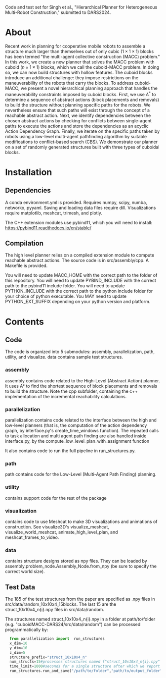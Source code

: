 Code and test set for Singh et al., "Hierarchical Planner for Heterogeneous
Multi-Robot Construction," submitted to DARS2024.

# About
Recent work in planning for cooperative mobile robots to assemble a structure much larger than themselves out of only cubic ($1 \times 1 \times 1$) blocks has been termed "the multi-agent collective construction (MACC) problem." In this work, we create a new planner that solves the MACC problem with cuboid ($n \times 1 \times 1$)  blocks, which we call the cuboid-MACC problem. In doing so, we can now build structures with hollow features. The cuboid blocks introduce an additional challenge: they impose restrictions on the maneuverability of the robots that carry the blocks. To address cuboid-MACC, we present a novel hierarchical planning approach that handles the maneuverability constraints imposed by cuboid blocks. First, we use $A^*$ to determine a sequence of abstract actions (block placements and removals) to build the structure without planning specific paths for the robots. We nevertheless ensure that such paths will exist through the concept of a reachable abstract action. Next, we identify dependencies between the chosen abstract actions by checking for conflicts between single-agent paths to execute the actions and store the dependencies as an acyclic Action Dependency Graph. Finally, we iterate on the specific paths taken by robots using a low-level multi-agent pathfinding algorithm by suitable modifications to conflict-based search (CBS). We demonstrate our planner on a set of randomly generated structures built with three types of cuboidal blocks. 

# Installation
## Dependencies
A conda environment.yml is provided. Requires numpy, scipy, numba, networkx, pyyaml. Saving and loading data files require dill. Visualizations require matplotlib, meshcat, trimesh, and plotly.

The C++ extension modules use pybind11, which you will need to install: https://pybind11.readthedocs.io/en/stable/
## Compilation
The high level planner relies on a compiled extension module to compute reachable abstract actions. The source code is in src/assembly/cpp. A Makefile is provided. 

You will need to update MACC_HOME with the correct path to the folder of this repository.
You will need to update PYBIND_INCLUDE with the correct path to the pybind11 include folder.
You will need to update PYTHON_INCLUDE with the correct path to the python include folder for your choice of python executable.
You MAY need to update PYTHON_EXT_SUFFIX depending on your python version and platform.

# Contents
## Code
The code is organized into 5 submodules: assembly, parallelization, path, utility, and visualize. data contains sample test structures.

### assembly
assembly contains code related to the High-Level (Abstract Action) planner. It uses A* to find the shortest sequence of block placements and removals to build the structure. 
Note the cpp subfolder, containing the c++ implementation of the incremental reachability calculations.

### parallelization
parallelization contains code related to the interface between the high and low-level planners (that is, the computation of the action dependency graph, by interface.py's create_time_windows function). 
The repeated calls to task allocation and multi agent path finding are also handled inside interface.py, by the compute_low_level_plan_with_assignment function

It also contains code to run the full pipeline in run_structures.py.

### path
path contains code for the Low-Level (Multi-Agent Path Finding) planning.

### utility
contains support code for the rest of the package

### visualization
contains code to use Meshcat to make 3D visualizations and animations of construction. See visualize3D's visualize_meshcat, visualize_world_meshcat, animate_high_level_plan, and meshcat_frames_to_video.

### data
contains structure designs stored as npy files. They can be loaded by assembly.problem_node.Assembly_Node.from_npy (be sure to specify the correct world size).

## Test Data
The 185 of the test structures from the paper are specified as .npy files in src/data/random_10x10x4_15blocks. The last 15 are the struct_10x10x4_n{i}.npy files in src/data/random.

The structures named struct_10x10x4_n{i}.npy in a folder at path/to/folder (e.g. "cuboidMACC-DARS24/src/data/random") can be processed programmatically by:

```python
  from parallelization import  run_structures
  x_dim=10
  y_dim=10
  z_dim=5
  structure_prefix="struct_10x10x4_n"
  num_structs=15#processes structures named f"struct_10x10x4_n{i}.npy" for i in range(num_structs)
  time_limit=1000#seconds for a single structure after which we report timeout and move to the next one
  run_structures.run_and_save("/path/to/folder","path/to/output_folder", "struct_10x10x4_n",x_dim,y_dim,z_dim,num_structs,time_limit)
```
